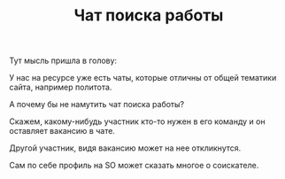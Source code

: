 ﻿---
title: "Чат поиска работы"
se.owner.user_id: 32793
se.owner.display_name: "iluxa1810"
se.owner.link: "https://ru.meta.stackoverflow.com/users/32793/iluxa1810"
se.link: "https://ru.meta.stackoverflow.com/questions/10082/%d0%a7%d0%b0%d1%82-%d0%bf%d0%be%d0%b8%d1%81%d0%ba%d0%b0-%d1%80%d0%b0%d0%b1%d0%be%d1%82%d1%8b"
se.question_id: 10082
se.post_type: question
se.score: 1
---
<p>Тут мысль пришла в голову:</p>

<p>У нас на ресурсе уже есть чаты, которые отличны от общей тематики сайта, например политота.</p>

<p>А почему бы не намутить чат поиска работы?</p>

<p>Скажем, какому-нибудь участник кто-то нужен в его команду и он оставляет вакансию в чате.</p>

<p>Другой участник, видя вакансию может на нее откликнутся.</p>

<p>Сам по себе профиль на SO может сказать многое о соискателе.</p>
